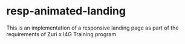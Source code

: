 # resp-animated-landing
This is an implementation of a responsive landing page as part of the requirements of Zuri x I4G Training program
